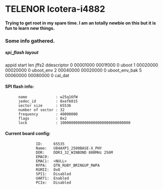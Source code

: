 # TELENOR Icotera-i4882



#### Trying to get root in my spare time. I am an totally newbie on this but it is fun to learn new things. 





### Some info gathered.

##### spi_flash layout
appid   start           len             jffs2   ddescriptor
  0     00001000        0001f000        0       uboot
  1     00020000        00020000        0       uboot_env
  2     00040000        00020000        0       uboot_env_bak
  5     00060000        00080000        0       cal_dat

####  SPI flash info:
          name             : w25q16FW
          jedec_id         : 0xef6015
          sector size      : 65536
          number of sector : 32
          frequency        : 40000000
          flags            : 0x2
          lock             : 10000000000000000000000000000000

####   Current board config:
                  ID:     65535
                  Name:   U84AXP1_2500BASE-X_PHY
                  DDR:    DDR3_32_WINBOND 800MHz 256M
                  EMAC0:
                  EMAC1:  <NULL>
                  RFPA:   QTN_RUBY_BRINGUP_RWPA
                  RGMII:  0x0
                  SPI1:   Disabled
                  UART1:  Enabled
                  PCIe:   Disabled
